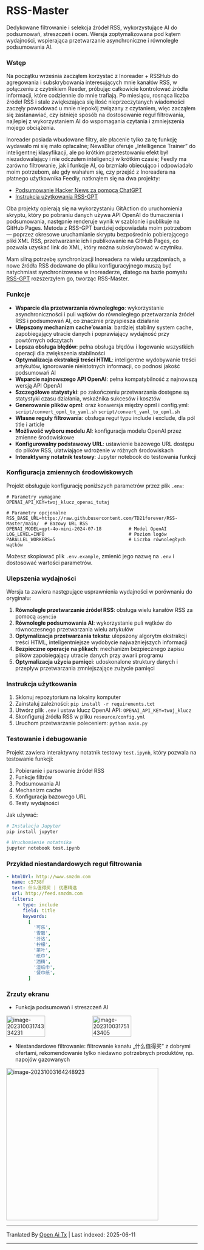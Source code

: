 # RSS-Master

Dedykowane filtrowanie i selekcja źródeł RSS, wykorzystujące AI do podsumowań, streszczeń i ocen. Wersja zoptymalizowana pod kątem wydajności, wspierająca przetwarzanie asynchroniczne i równoległe podsumowania AI.

### Wstęp

Na początku września zacząłem korzystać z Inoreader + RSSHub do agregowania i subskrybowania interesujących mnie kanałów RSS, w połączeniu z czytnikiem Reeder, próbując całkowicie kontrolować źródła informacji, które codziennie do mnie trafiają. Po miesiącu, rosnąca liczba źródeł RSS i stale zwiększająca się ilość nieprzeczytanych wiadomości zaczęły powodować u mnie niepokój związany z czytaniem, więc zacząłem się zastanawiać, czy istnieje sposób na dostosowanie reguł filtrowania, najlepiej z wykorzystaniem AI do wspomagania czytania i zmniejszenia mojego obciążenia.

Inoreader posiada wbudowane filtry, ale płacenie tylko za tę funkcję wydawało mi się mało opłacalne; NewsBlur oferuje „Intelligence Trainer” do inteligentnej klasyfikacji, ale po krótkim przetestowaniu efekt był niezadowalający i nie odczułem inteligencji w krótkim czasie; Feedly ma zarówno filtrowanie, jak i funkcje AI, co brzmiało obiecująco i odpowiadało moim potrzebom, ale gdy wahałem się, czy przejść z Inoreadera na płatnego użytkownika Feedly, natknąłem się na dwa projekty:

- [Podsumowanie Hacker News za pomocą ChatGPT](https://blog.betacat.io/post/2023/06/summarize-hacker-news-by-chatgpt/)
- [Instrukcja użytkowania RSS-GPT](http://yinan.me/rss-gpt-manual-zh.html)

Oba projekty opierają się na wykorzystaniu GitAction do uruchomienia skryptu, który po pobraniu danych używa API OpenAI do tłumaczenia i podsumowania, następnie renderuje wynik w szablonie i publikuje na GitHub Pages. Metoda z RSS-GPT bardziej odpowiadała moim potrzebom — poprzez okresowe uruchamianie skryptu bezpośrednio pobierającego pliki XML RSS, przetwarzanie ich i publikowanie na GitHub Pages, co pozwala uzyskać link do XML, który można subskrybować w czytniku.

Mam silną potrzebę synchronizacji Inoreadera na wielu urządzeniach, a nowe źródła RSS dodawane do pliku konfiguracyjnego muszą być natychmiast synchronizowane w Inoreaderze, dlatego na bazie pomysłu [RSS-GPT](https://github.com/yinan-c/) rozszerzyłem go, tworząc RSS-Master.

### Funkcje

- **Wsparcie dla przetwarzania równoległego**: wykorzystanie asynchroniczności i puli wątków do równoległego przetwarzania źródeł RSS i podsumowań AI, co znacznie przyspiesza działanie
- **Ulepszony mechanizm cache’owania**: bardziej stabilny system cache, zapobiegający utracie danych i poprawiający wydajność przy powtórnych odczytach
- **Lepsza obsługa błędów**: pełna obsługa błędów i logowanie wszystkich operacji dla zwiększenia stabilności
- **Optymalizacja ekstrakcji treści HTML**: inteligentne wydobywanie treści artykułów, ignorowanie nieistotnych informacji, co podnosi jakość podsumowań AI
- **Wsparcie najnowszego API OpenAI**: pełna kompatybilność z najnowszą wersją API OpenAI
- **Szczegółowe statystyki**: po zakończeniu przetwarzania dostępne są statystyki czasu działania, wskaźnika sukcesów i kosztów
- **Generowanie plików opml**: oraz konwersja między opml i config.yml: `script/convert_opml_to_yaml.sh` `script/convert_yaml_to_opml.sh`
- **Własne reguły filtrowania**: obsługa reguł typu include i exclude, dla pól title i article
- **Możliwość wyboru modelu AI**: konfiguracja modelu OpenAI przez zmienne środowiskowe
- **Konfigurowalny podstawowy URL**: ustawienie bazowego URL dostępu do plików RSS, ułatwiające wdrożenie w różnych środowiskach
- **Interaktywny notatnik testowy**: Jupyter notebook do testowania funkcji

### Konfiguracja zmiennych środowiskowych

Projekt obsługuje konfigurację poniższych parametrów przez plik `.env`:

```
# Parametry wymagane
OPENAI_API_KEY=twoj_klucz_openai_tutaj

# Parametry opcjonalne
RSS_BASE_URL=https://raw.githubusercontent.com/TD21forever/RSS-Master/main/  # Bazowy URL RSS
OPENAI_MODEL=gpt-4o-mini-2024-07-18          # Model OpenAI
LOG_LEVEL=INFO                               # Poziom logów
PARALLEL_WORKERS=5                           # Liczba równoległych wątków
```

Możesz skopiować plik `.env.example`, zmienić jego nazwę na `.env` i dostosować wartości parametrów.

### Ulepszenia wydajności

Wersja ta zawiera następujące usprawnienia wydajności w porównaniu do oryginału:

1. **Równoległe przetwarzanie źródeł RSS**: obsługa wielu kanałów RSS za pomocą `asyncio`
2. **Równoległe podsumowania AI**: wykorzystanie puli wątków do równoczesnego przetwarzania wielu artykułów
3. **Optymalizacja przetwarzania tekstu**: ulepszony algorytm ekstrakcji treści HTML, inteligentniejsze wydobycie najważniejszych informacji
4. **Bezpieczne operacje na plikach**: mechanizm bezpiecznego zapisu plików zapobiegający utracie danych przy awarii programu
5. **Optymalizacja użycia pamięci**: udoskonalone struktury danych i przepływ przetwarzania zmniejszające zużycie pamięci

### Instrukcja użytkowania

1. Sklonuj repozytorium na lokalny komputer
2. Zainstaluj zależności: `pip install -r requirements.txt`
3. Utwórz plik `.env` i ustaw klucz OpenAI API: `OPENAI_API_KEY=twoj_klucz`
4. Skonfiguruj źródła RSS w pliku `resource/config.yml`
5. Uruchom przetwarzanie poleceniem: `python main.py`

### Testowanie i debugowanie

Projekt zawiera interaktywny notatnik testowy `test.ipynb`, który pozwala na testowanie funkcji:

1. Pobieranie i parsowanie źródeł RSS
2. Funkcje filtrów
3. Podsumowania AI
4. Mechanizm cache
5. Konfiguracja bazowego URL
6. Testy wydajności

Jak używać:

```bash
# Instalacja Jupyter
pip install jupyter

# Uruchomienie notatnika
jupyter notebook test.ipynb
```

### Przykład niestandardowych reguł filtrowania

```yaml
- htmlUrl: http://www.smzdm.com
  name: c5738f
  text: 什么值得买 | 优惠精选
  url: http://feed.smzdm.com
  filters:
    - type: include
      field: title
      keywords:
        [
          '可乐',
          '雪碧',
          '芬达',
          '柠檬',
          '茶叶',
          '纸巾',
          '酒精',
          '湿纸巾',
          '餐巾纸',
        ]
```

### Zrzuty ekranu

- Funkcja podsumowań i streszczeń AI

<div style="display: flex;">
    <img src="https://qiniu.dcts.top/typora/202310031757486.png" alt="image-20231003174334231" style="width: 45%;">
    <img src="https://qiniu.dcts.top/typora/202310031757686.png" alt="image-20231003175143405" style="width: 45%;">
</div>

- Niestandardowe filtrowanie: filtrowanie kanału „什么值得买” z dobrymi ofertami, rekomendowanie tylko niedawno potrzebnych produktów, np. napojów gazowanych

<img src="https://qiniu.dcts.top/typora/%E4%BB%80%E4%B9%88%E5%80%BC%E5%BE%97%E4%B9%B0-%E6%B1%BD%E6%B0%B4.png" alt="image-20231003164248923" style="width: 400; height: 400;" />

---

Tranlated By [Open Ai Tx](https://github.com/OpenAiTx/OpenAiTx) | Last indexed: 2025-06-11

---